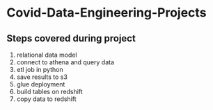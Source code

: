# Covid-Data-Engineering-Projects
## Steps covered during project
1. relational data model
2. connect to athena and query data
3. etl job in python
4. save results to s3
5. glue deployment
6. build tables on redshift
7. copy data to redshift
